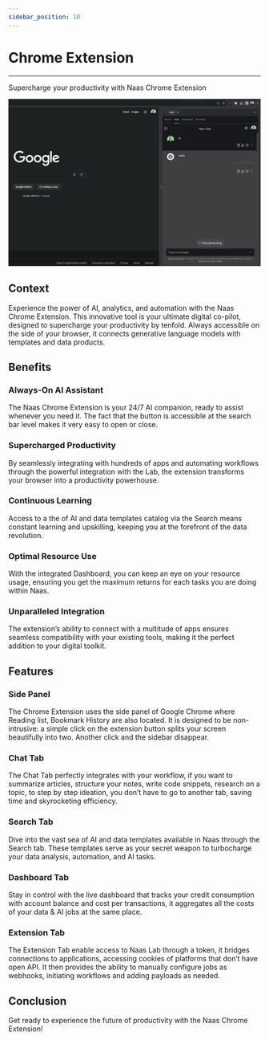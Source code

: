 ```yaml
---
sidebar_position: 10
---
```

# Chrome Extension
---
Supercharge your productivity with Naas Chrome Extension

![chrome](../get-started/img/chrome-hello.gif)


## Context 

Experience the power of AI, analytics, and automation with the Naas Chrome Extension. This innovative tool is your ultimate digital co-pilot, designed to supercharge your productivity by tenfold. Always accessible on the side of your browser, it connects generative language models with templates and data products.

## Benefits

### Always-On AI Assistant

The Naas Chrome Extension is your 24/7 AI companion, ready to assist whenever you need it. The fact that the button is accessible at the search bar level makes it very easy to open or close.

### Supercharged Productivity

By seamlessly integrating with hundreds of apps and automating workflows through the powerful integration with the Lab, the extension transforms your browser into a productivity powerhouse.

### Continuous Learning

Access to a the of AI and data templates catalog via the Search means constant learning and upskilling, keeping you at the forefront of the data revolution.

### Optimal Resource Use

With the integrated Dashboard, you can keep an eye on your resource usage, ensuring you get the maximum returns for each tasks you are doing within Naas.

### Unparalleled Integration

The extension’s ability to connect with a multitude of apps ensures seamless compatibility with your existing tools, making it the perfect addition to your digital toolkit.

## Features

### Side Panel

The Chrome Extension uses the side panel of Google Chrome where Reading list, Bookmark History are also located. It is designed to be non-intrusive: a simple click on the extension button splits your screen beautifully into two. Another click and the sidebar disappear.

### Chat Tab

The Chat Tab perfectly integrates with your workflow, if you want to summarize articles, structure your notes, write code snippets, research on a topic, to step by step ideation, you don’t have to go to another tab, saving time and skyrocketing efficiency.

### Search Tab

Dive into the vast sea of AI and data templates available in Naas through the Search tab. These templates serve as your secret weapon to turbocharge your data analysis, automation, and AI tasks.

### Dashboard Tab

Stay in control with the live dashboard that tracks your credit consumption with account balance and cost per transactions, it aggregates all the costs of your data & AI jobs at the same place.

### Extension Tab

The Extension Tab enable access to Naas Lab through a token, it bridges connections to applications, accessing cookies of platforms that don’t have open API. It then provides the ability to manually configure jobs as webhooks, initiating workflows and adding payloads as needed.

## Conclusion

Get ready to experience the future of productivity with the Naas Chrome Extension!